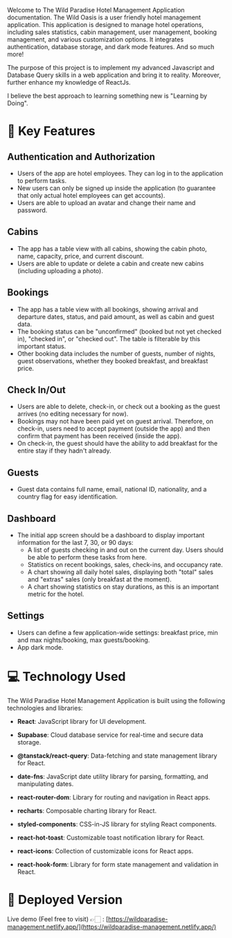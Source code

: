 Welcome to The Wild Paradise Hotel Management Application documentation. The Wild Oasis is a user friendly hotel management application. This application is designed to manage hotel operations, including sales statistics, cabin management, user management, booking management, and various customization options. It integrates authentication, database storage, and dark mode features. And so much more!

The purpose of this project is to implement my advanced Javascript and Database Query skills in a web application and bring it to reality. Moreover, further enhance my knowledge of ReactJs.

I believe the best approach to learning something new is "Learning by Doing".

# 📝 Key Features

## Authentication and Authorization

- Users of the app are hotel employees. They can log in to the application to perform tasks.
- New users can only be signed up inside the application (to guarantee that only actual hotel employees can get accounts).
- Users are able to upload an avatar and change their name and password.

## Cabins

- The app has a table view with all cabins, showing the cabin photo, name, capacity, price, and current discount.
- Users are able to update or delete a cabin and create new cabins (including uploading a photo).

## Bookings

- The app has a table view with all bookings, showing arrival and departure dates, status, and paid amount, as well as cabin and guest data.
- The booking status can be "unconfirmed" (booked but not yet checked in), "checked in", or "checked out". The table is filterable by this important status.
- Other booking data includes the number of guests, number of nights, guest observations, whether they booked breakfast, and breakfast price.

## Check In/Out

- Users are able to delete, check-in, or check out a booking as the guest arrives (no editing necessary for now).
- Bookings may not have been paid yet on guest arrival. Therefore, on check-in, users need to accept payment (outside the app) and then confirm that payment has been received (inside the app).
- On check-in, the guest should have the ability to add breakfast for the entire stay if they hadn't already.

## Guests

- Guest data contains full name, email, national ID, nationality, and a country flag for easy identification.

## Dashboard

- The initial app screen should be a dashboard to display important information for the last 7, 30, or 90 days:
  - A list of guests checking in and out on the current day. Users should be able to perform these tasks from here.
  - Statistics on recent bookings, sales, check-ins, and occupancy rate.
  - A chart showing all daily hotel sales, displaying both "total" sales and "extras" sales (only breakfast at the moment).
  - A chart showing statistics on stay durations, as this is an important metric for the hotel.

## Settings

- Users can define a few application-wide settings: breakfast price, min and max nights/booking, max guests/booking.
- App dark mode.

# 💻 Technology Used

The Wild Paradise Hotel Management Application is built using the following technologies and libraries:

- **React**: JavaScript library for UI development.

- **Supabase**: Cloud database service for real-time and secure data storage.

- **@tanstack/react-query**: Data-fetching and state management library for React.

- **date-fns**: JavaScript date utility library for parsing, formatting, and manipulating dates.

- **react-router-dom**: Library for routing and navigation in React apps.

- **recharts**: Composable charting library for React.

- **styled-components**: CSS-in-JS library for styling React components.

- **react-hot-toast**: Customizable toast notification library for React.

- **react-icons**: Collection of customizable icons for React apps.

- **react-hook-form**: Library for form state management and validation in React.

# 🚀 Deployed Version

Live demo (Feel free to visit) 👉🏻 : [https://wildparadise-management.netlify.app/](https://wildparadise-management.netlify.app/)
